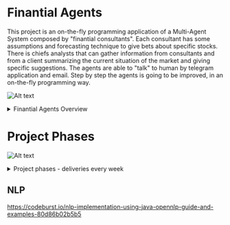 # Finantial Agents 
This project is an on-the-fly programming application of a Multi-Agent System composed by "finantial consultants". Each consultant has some assumptions and forecasting technique to give bets about specific stocks. There is chiefs analysts that can gather information from consultants and from a client summarizing the current situation of the market and giving specific suggestions. The agents are able to "talk" to human by telegram application and email. Step by step the agents is going to be improved, in an on-the-fly programming way.

![Alt text](https://g.gravizo.com/source/finantialAgentsOverview?https%3A%2F%2Fraw.githubusercontent.com%2Fcleberjamaral%2FfinantialAgents%2Fmaster%2FREADME.md)
<details> 
<summary>Finantial Agents Overview</summary>
finantialAgentsOverview
digraph G {
	subgraph cluster_0 {
		label="Multi-Agent System\nFinantial Agents";
		Assistant [label="Personal Assistant"];
		Expert1 [label="Expert 1"];
		ExpertN [label="Expert N"];
	}
	subgraph cluster_1 {
		label="Humans";
		Human [shape=circle];
	}
	subgraph cluster_2 {
		label="Legend";
		node[ shape = plaintext ];
		leg2[ label = "Through\nTelegram" ];
		leg4[ label = "ACL\nMessage" ];
		node [ shape = point height = 0 width = 0 margin = 0 ];
		leg1 leg3
		{ rank = same; leg1 leg2 }
		{ rank = same; leg3 leg4 }
		edge[ minlen = 1 ];
		leg1 -> leg2[ style = dotted ];
		leg3 -> leg4;
	}
	Human -> Assistant [color = gray20, fontcolor = gray20, style = dotted, label="Recomendation?"];
	Assistant -> Expert1 [color = gray20, fontcolor = gray20, label="ABCD?"];
	Expert1 -> Assistant [color = black, fontcolor = black, label="ABCD\nwill rise"];
	Assistant -> ExpertN [color = gray20, fontcolor = gray20, label="ABCD?"];
	ExpertN -> Assistant [color = black, fontcolor = black, label="ABCD\nis cheap"];
	Assistant -> Human [color = black, fontcolor = black, style = dotted, label="Buy\nABCD"];
}
finantialAgentsOverview
</details>

# Project Phases

![Alt text](https://g.gravizo.com/source/finantialAgentsPhases?https%3A%2F%2Fraw.githubusercontent.com%2Fcleberjamaral%2FfinantialAgents%2Fmaster%2FREADME.md?1)
<details> 
<summary>Project phases - deliveries every week</summary>
finantialAgentsPhases
@startuml;
(*) -right-> "adapt camel-artifact to be generic\nrun auction demo app";
-right-> "expert are able to get stock quotation";
-right-> "expert gives quotation by telegram";
-down-> "agents use different contexts on telegram\nanswering on group or in private";
-left-> "expert start to use data base";
-left-> "expert stores historical data";
-left-> "expert apply AI to predict prices";
-down-> "chief uses prediction to advise\nopportunities";
-right-> "agent uses sensitive analysis";
-right-> "chief analyst get sentimental data\nsend to client";
-down-> "Develop natural language processing";
-right-> (*) 
@enduml 
finantialAgentsPhases
</details>

## NLP
https://codeburst.io/nlp-implementation-using-java-opennlp-guide-and-examples-80d86b02b5b5

